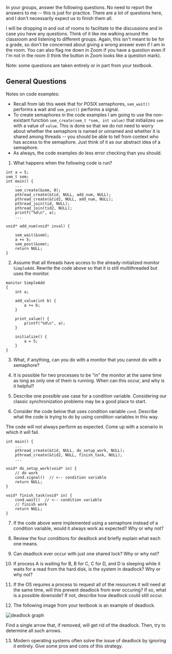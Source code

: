 In your groups, answer the following questions.
No need to report the answers to me --
this is just for practice.
There are a lot of questions here,
and I don't necessarily expect us to finish them all.

I will be dropping in and out of rooms to facilitate to the discussions and in
case you have any questions.
Think of it like me walking around the classroom and listening to different
groups.
Again, this isn't meant to be for a grade,
so don't be concerned about giving a wrong answer even if I am in the room.
You can also flag me down in Zoom if you have a question even if I'm not in the
room
(I think the button in Zoom looks like a question mark).

Note: some questions are taken entirely or in part from your textbook.

## General Questions

Notes on code examples:
* Recall from lab this week that for POSIX semaphores,
`sem_wait()` performs a wait and `sem_post()` performs a signal.
* To create semaphores in the code examples I am going to use the non-existant
function `sem_create(sem_t *sem, int value)` that initializes `sem` with a
value of `value`.
This is done so that we do not need to worry about whether the semaphore is
named or unnamed and whether it is shared among threads --
you should be able to tell from context who has access to the semaphore.
Just think of it as our abstract idea of a semaphore.
* As always, the code examples do less error checking than you should.

1. What happens when the following code is run?
```
int a = 5;
sem_t sem;
int main() {
    ...
    sem_create(&sem, 0);
    pthread_create(&tid, NULL, add_num, NULL);
    pthread_create(&tid2, NULL, add_num, NULL);
    pthread_join(tid, NULL);
    pthread_join(tid2, NULL);
    printf("%d\n", a);
    ...

void* add_num(void* inval) {

    sem_wait(&sem);
    a += 5;
    sem_post(&sem);
    return NULL;
}
```

2. Assume that all threads have access to the already-initialized monitor
`SimpleAdd`.
Rewrite the code above so that it is still multithreaded but uses the monitor.

```
monitor SimpleAdd
{
    int a;

    add_value(int b) {
        a += b;
    }

    print_value() {
        printf("%d\n", a);
    }

    initialize() {
        a = 5;
    }
}
```

3. What, if anything, can you do with a monitor that you cannot do with a
semaphore?

4. It is possible for two processes to be "in" the monitor at the same time as
long as only one of them is running.
When can this occur, and why is it helpful?

5. Describe one possible use case for a condition variable.
Considering our classic synchronization problems may be a good place to start.

6. Consider the code below that uses condition variable `cond`.
Describe what the code is trying to do by using condition variables in this
way.

The code will not always perform as expected.
Come up with a scenario in which it will fail.

```
int main() {
    ...
    pthread_create(&tid, NULL, do_setup_work, NULL);
    pthread_create(&tid2, NULL, finish_task, NULL);
    ...

void* do_setup_work(void* in) {
    // do work
    cond.signal()  // <-- condition variable
    return NULL;
}

void* finish_task(void* in) {
    cond.wait()  // <-- condition variable
    // finish work
    return NULL;
}
```

7. If the code above were implemented using a semaphore instead of a condition
variable,
would it always work as expected?
Why or why not?

8. Review the four conditions for deadlock and briefly explain what each one
means.

9. Can deadlock ever occur with just one shared lock?
Why or why not?

10. If process A is waiting for B, B for C, C for D, and D is sleeping while it
waits for a read from the hard disk,
is the system in deadlock?
Why or why not?

11. If the OS requires a process to request all of the resources it will need
at the same time,
will this prevent deadlock from ever occuring?
If so, what is a possible downside?
If not, describe how deadlock could still occur.

12. The following image from your textbook is an example of deadlock.

![deadlock graph](./images/deadlock_graph.png)

Find a single arrow that, if removed, will get rid of the deadlock.
Then, try to determine all such arrows.

13. Modern operating systems often solve the issue of deadlock by ignoring it
entirely.
Give some pros and cons of this strategy.
